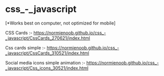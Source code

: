 # css_-_javascript

[*Works best on computer, not optimized for mobile]

CSS Cards :- https://normienoob.github.io/css_-_javascript/CssCards_270621/index.html

Css cards simple :- https://normienoob.github.io/css_-_javascript/CssCards_310521/index.html

Social media icons simple animation :- https://normienoob.github.io/css_-_javascript/Css_icons_30521/index.html
